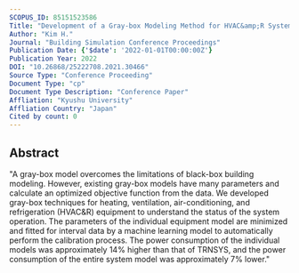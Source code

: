```yaml
---
SCOPUS_ID: 85151523586
Title: "Development of a Gray-box Modeling Method for HVAC&amp;R Systems in Commercial Buildings with an Automatic Calibration Process"
Author: "Kim H."
Journal: "Building Simulation Conference Proceedings"
Publication Date: {'$date': '2022-01-01T00:00:00Z'}
Publication Year: 2022
DOI: "10.26868/25222708.2021.30466"
Source Type: "Conference Proceeding"
Document Type: "cp"
Document Type Description: "Conference Paper"
Affliation: "Kyushu University"
Affliation Country: "Japan"
Cited by count: 0
---
```


## Abstract
"A gray-box model overcomes the limitations of black-box building modeling. However, existing gray-box models have many parameters and calculate an optimized objective function from the data. We developed gray-box techniques for heating, ventilation, air-conditioning, and refrigeration (HVAC&R) equipment to understand the status of the system operation. The parameters of the individual equipment model are minimized and fitted for interval data by a machine learning model to automatically perform the calibration process. The power consumption of the individual models was approximately 14% higher than that of TRNSYS, and the power consumption of the entire system model was approximately 7% lower."
